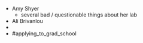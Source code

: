 - Amy Shyer
	- several bad / questionable things about her lab
- Ali Brivanlou
-
- #applying_to_grad_school